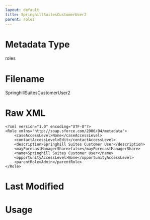 ```yaml
---
layout: default
title: SpringhillSuitesCustomerUser2
parent: roles
---
```

# Metadata Type
roles


# Filename 
SpringhillSuitesCustomerUser2


# Raw XML
```
<?xml version="1.0" encoding="UTF-8"?>
<Role xmlns="http://soap.sforce.com/2006/04/metadata">
    <caseAccessLevel>None</caseAccessLevel>
    <contactAccessLevel>Edit</contactAccessLevel>
    <description>Springhill Suites Customer User</description>
    <mayForecastManagerShare>false</mayForecastManagerShare>
    <name>Springhill Suites Customer User</name>
    <opportunityAccessLevel>None</opportunityAccessLevel>
    <parentRole>Admin</parentRole>
</Role>
```


# Last Modified


# Usage
